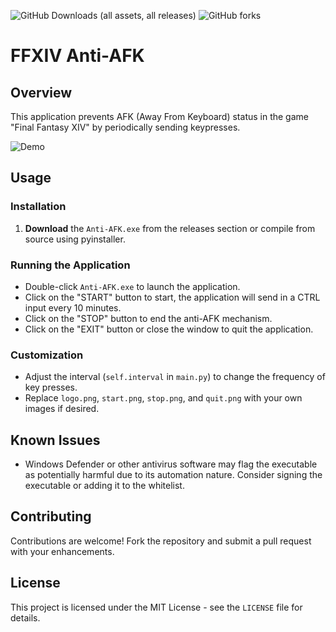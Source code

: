 ![GitHub Downloads (all assets, all releases)](https://img.shields.io/github/downloads/sevu11/ffxiv-anti-afk/total) ![GitHub forks](https://img.shields.io/github/forks/sevu11/ffxiv-anti-afk)

# FFXIV Anti-AFK

## Overview
This application prevents AFK (Away From Keyboard) status in the game "Final Fantasy XIV" by periodically sending keypresses.

![Demo](https://github.com/sevu11/ffxiv-anti-afk/blob/main/demo.png)

## Usage

### Installation
1. **Download** the `Anti-AFK.exe` from the releases section or compile from source using pyinstaller.

### Running the Application
- Double-click `Anti-AFK.exe` to launch the application.
- Click on the "START" button to start, the application will send in a CTRL input every 10 minutes.
- Click on the "STOP" button to end the anti-AFK mechanism.
- Click on the "EXIT" button or close the window to quit the application.

### Customization
- Adjust the interval (`self.interval` in `main.py`) to change the frequency of key presses.
- Replace `logo.png`, `start.png`, `stop.png`, and `quit.png` with your own images if desired.

## Known Issues
- Windows Defender or other antivirus software may flag the executable as potentially harmful due to its automation nature. Consider signing the executable or adding it to the whitelist.

## Contributing
Contributions are welcome! Fork the repository and submit a pull request with your enhancements.

## License
This project is licensed under the MIT License - see the `LICENSE` file for details.
